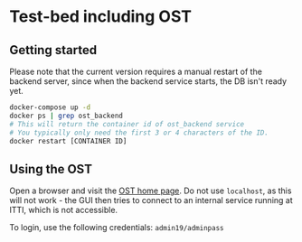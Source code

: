 # Test-bed including OST

## Getting started

Please note that the current version requires a manual restart of the backend server, since when the backend service starts, the DB isn't ready yet.

```bash
docker-compose up -d
docker ps | grep ost_backend
# This will return the container id of ost_backend service
# You typically only need the first 3 or 4 characters of the ID.
docker restart [CONTAINER ID]
```

## Using the OST

Open a browser and visit the [OST home page](http://127.0.0.1:84). Do not use `localhost`, as this will not work - the GUI then tries to connect to an internal service running at ITTI, which is not accessible.

To login, use the following credentials: `admin19/adminpass`
